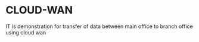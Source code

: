 # CLOUD-WAN
IT is demonstration for transfer of data between main office to  branch office using cloud wan
